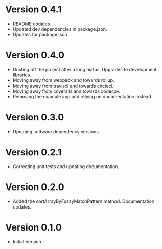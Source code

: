 # Version 0.4.1
- README updates.
- Updated dev dependencies in package.json.
- Updates for package.json

# Version 0.4.0
- Dusting off the project after a long hiatus. Upgrades to development libraries.
- Moving away from webpack and towards rollup.
- Moving away from travisci and towards circleci.
- Moving away from coveralls and towards codecov.
- Removing the example app and relying on documentation instead.

# Version 0.3.0
- Updating software dependency versions.

# Version 0.2.1

- Correcting unit tests and updating documentation.

# Version 0.2.0

- Added the sortArrayByFuzzyMatchPattern method. Documentation updates.

# Version 0.1.0

- Initial Version
